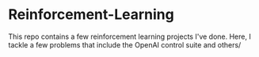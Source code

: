 # Reinforcement-Learning

This repo contains a few reinforcement learning projects I've done. Here, I tackle a few problems that include the OpenAI control suite and others/
